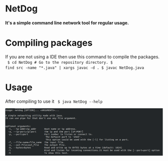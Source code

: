 # NetDog

<h4>It's a simple command line network tool for regular usage.</h4>

# Compiling packages
If you are not using a IDE then use this command to compile the packages.<br>
<code>
	$ cd NetDog # Go to the repository directory.
	$ find src -name "\*.java" | xargs javac -d .
	$ javac NetDog.java
</code>

# Usage
After compiling to use it 
<code>
$ java NetDog --help
</code>


![netdog help menu](screenshot/help.png)
